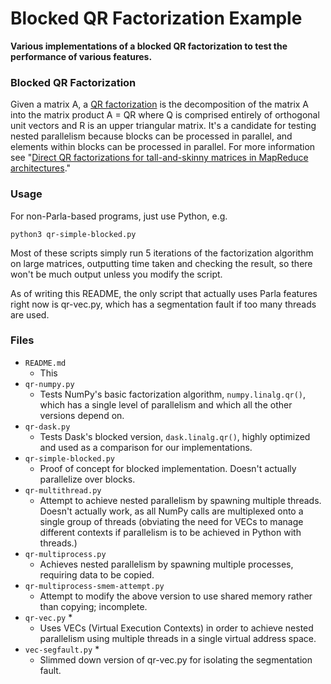 # Blocked QR Factorization Example
**Various implementations of a blocked QR factorization to test the performance of various features.**

### Blocked QR Factorization
Given a matrix A, a [QR factorization](https://en.wikipedia.org/wiki/QR_decomposition) is the decomposition
of the matrix A into the matrix product A = QR where Q
is comprised entirely of orthogonal unit vectors and R is an
upper triangular matrix. It's a candidate for testing nested parallelism because blocks can be processed in parallel, and elements within blocks can be processed in parallel. For more information see "[Direct QR factorizations for tall-and-skinny matrices in
MapReduce architectures](https://arxiv.org/abs/1301.1071)."

### Usage
For non-Parla-based programs, just use Python, e.g.
```
python3 qr-simple-blocked.py
```
Most of these scripts simply run 5 iterations of the factorization algorithm on large matrices, outputting time taken and checking the result, so there won't be much output unless you modify the script.

As of writing this README, the only script that actually uses Parla features right now is qr-vec.py, which has a segmentation fault if too many threads are used.

### Files
- `README.md`
	- This
- `qr-numpy.py`
	- Tests NumPy's basic factorization algorithm, `numpy.linalg.qr()`, which has a single level of parallelism and which all the other versions depend on.
- `qr-dask.py`
	- Tests Dask's blocked version, `dask.linalg.qr()`, highly optimized and used as a comparison for our implementations.
- `qr-simple-blocked.py`
	- Proof of concept for blocked implementation. Doesn't actually parallelize over blocks.
- `qr-multithread.py`
	- Attempt to achieve nested parallelism by spawning multiple threads. Doesn't actually work, as all NumPy calls are multiplexed onto a single group of threads (obviating the need for VECs to manage different contexts if parallelism is to be achieved in Python with threads.)
- `qr-multiprocess.py`
	- Achieves nested parallelism by spawning multiple processes, requiring data to be copied.
- `qr-multiprocess-smem-attempt.py`
	- Attempt to modify the above version to use shared memory rather than copying; incomplete.
- `qr-vec.py` *
	- Uses VECs (Virtual Execution Contexts) in order to achieve nested parallelism using multiple threads in a single virtual address space.
- `vec-segfault.py` *
	- Slimmed down version of qr-vec.py for isolating the segmentation fault.

